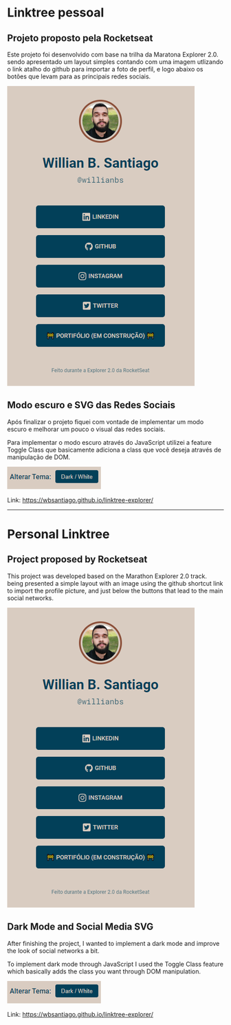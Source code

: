 <h1>Linktree pessoal</h1>
<h2>Projeto proposto pela Rocketseat</h2>
<p>Este projeto foi desenvolvido com base na trilha da Maratona Explorer 2.0. sendo apresentado um layout simples contando com uma imagem utlizando o link atalho do github para importar a foto de perfil, e logo abaixo os botões que levam para as principais redes sociais.</p>
<img src="img/readme-1.png" alt="imagem do corpo do site">
<h2>Modo escuro e SVG das Redes Sociais</h2>
<p>Após finalizar o projeto fiquei com vontade de implementar um modo escuro e melhorar um pouco o visual das redes sociais.</p>
<p>Para implementar o modo escuro através do JavaScript utilizei a feature Toggle Class que basicamente adiciona a class que você deseja através de manipulação de DOM.</p>
<img src="img/readme-darkmode.png" alt="imagem do botão modo escuro">

Link: https://wbsantiago.github.io/linktree-explorer/

-------------------------------------------------------------------


<h1>Personal Linktree</h1>
<h2>Project proposed by Rocketseat</h2>
<p>This project was developed based on the Marathon Explorer 2.0 track. being presented a simple layout with an image using the github shortcut link to import the profile picture, and just below the buttons that lead to the main social networks.</p>
<img src="img/readme-1.png" alt="imagem do corpo do site">
<h2>Dark Mode and Social Media SVG</h2>
<p>After finishing the project, I wanted to implement a dark mode and improve the look of social networks a bit.</p>
<p>To implement dark mode through JavaScript I used the Toggle Class feature which basically adds the class you want through DOM manipulation.</p>
<img src="img/readme-darkmode.png" alt="imagem do botão modo escuro">

Link: https://wbsantiago.github.io/linktree-explorer/